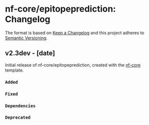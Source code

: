 # nf-core/epitopeprediction: Changelog

The format is based on [Keep a Changelog](https://keepachangelog.com/en/1.0.0/)
and this project adheres to [Semantic Versioning](https://semver.org/spec/v2.0.0.html).

## v2.3dev - [date]

Initial release of nf-core/epitopeprediction, created with the [nf-core](https://nf-co.re/) template.

### `Added`

### `Fixed`

### `Dependencies`

### `Deprecated`
